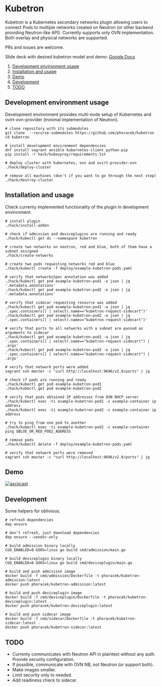 # Kubetron

Kubetron is a Kubernetes secondary networks plugin allowing users to connect
Pods to multiple networks created on Neutron (or other backend providing
Neutron-like API). Currently supports only OVN implementation. Both overlay
and physical networks are supported.

PRs and issues are welcome.

Slide deck with desired kubetron model and demo: [Google Docs](https://docs.google.com/presentation/d/1KiHQyZngdaL8gtreL9Tmy7S1XiY5Sbnn0YuNCqhggF8/edit?usp=sharing)

1. [Development environment usage](#development-environment-usage)
2. [Installation and usage](#installation-and-usage)
3. [Demo](#demo)
4. [Development](#development)
5. [TODO](#todo)

## Development environment usage

Development environment provides multi-node setup of Kubernetes and
ovirt-ovn-provider (minimal implementation of Neutron).

```shell
# clone repository with its submodules
git clone  --recurse-submodules https://github.com/phoracek/kubetron
cd kubetron

# install development environment dependencies
dnf install vagrant ansible kubernetes-client python-pip
pip install -r hack/kubespray/requirements.txt

# deploy cluster with kubernetes, ovn and ovirt-provider-ovn
./hack/deploy-cluster

# remove all machines (don't if you want to go through the next step)
./hack/destroy-cluster
```

## Installation and usage

Check currenty implemented functionality of the plugin in development
environment.

```shell
# install plugin
./hack/install-addon

# check if admission and deviceplugins are running and ready
./hack/kubectl get ds --namespace kubetron

# create two networks on neutron, red and blue, both of them have a subnet assigned
./hack/create-networks

# create two pods requesting networks red and blue
./hack/kubectl create -f deploy/example-kubetron-pods.yaml

# verify that networksSpec annotation was added
./hack/kubectl get pod example-kubetron-pod1 -o json | jq '.metadata.annotations'
./hack/kubectl get pod example-kubetron-pod2 -o json | jq '.metadata.annotations'

# verify that sidecar requesting resource was added
./hack/kubectl get pod example-kubetron-pod1 -o json | jq '.spec.containers[] | select(.name=="kubetron-request-sidecart")'
./hack/kubectl get pod example-kubetron-pod2 -o json | jq '.spec.containers[] | select(.name=="kubetron-request-sidecart")'

# verify that ports to all networks with a subnet are passed as arguments to sidecar
./hack/kubectl get pod example-kubetron-pod1 -o json | jq '.spec.containers[] | select(.name=="kubetron-request-sidecart") | .args'
./hack/kubectl get pod example-kubetron-pod2 -o json | jq '.spec.containers[] | select(.name=="kubetron-request-sidecart") | .args'

# verify that network ports were added
vagrant ssh master -c "curl http://localhost:9696/v2.0/ports" | jq

# check if pods are running and ready
./hack/kubectl get pod example-kubetron-pod1
./hack/kubectl get pod example-kubetron-pod2

# verify that pods obtained IP addresses from OVN DHCP server
./hack/kubectl exec -ti example-kubetron-pod1 -c example-container ip address
./hack/kubectl exec -ti example-kubetron-pod2 -c example-container ip address

# try to ping from one pod to another
./hack/kubectl exec -ti example-kubetron-pod1 -c example-container ping $BLUE_OR_RED_POD2_ADDRESS

# remove pods
./hack/kubectl delete -f deploy/example-kubetron-pods.yaml

# verify that network ports were removed
vagrant ssh master -c "curl http://localhost:9696/v2.0/ports" | jq
```

## Demo

[![asciicast](https://asciinema.org/a/7nB3vgIJcz05TxRNiaD2vLLdE.png)](https://asciinema.org/a/7nB3vgIJcz05TxRNiaD2vLLdE)

## Development

Some helpers for oblivious.

```shell
# refresh dependencies
dep ensure

# don't refresh, just download dependencies
dep ensure --vendor-only

# build admission binary locally
CGO_ENABLED=0 GOOS=linux go build cmd/admission/main.go

# build deviceplugin binary locally
CGO_ENABLED=0 GOOS=linux go build cmd/deviceplugin/main.go

# build and push admission image
docker build -f cmd/admission/Dockerfile -t phoracek/kubetron-admission:latest .
docker push phoracek/kubetron-admission:latest

# build and push deviceplugin image
docker build -f cmd/deviceplugin/Dockerfile -t phoracek/kubetron-deviceplugin:latest .
docker push phoracek/kubetron-deviceplugin:latest

# build and push sidecar image
docker build -f cmd/sidecar/Dockerfile -t phoracek/kubetron-sidecar:latest .
docker push phoracek/kubetron-sidecar:latest
```

## TODO

- Currenty communicates with Neutron API in plaintext without any auth.
  Provide security configuration.
- If possible, communicate with OVN NB, not Neutron (or support both).
- Make images smaller.
- Limit security only to needed.
- Add readiness check to sidecar.
